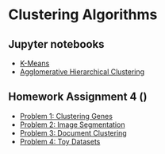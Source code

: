 # Clustering Algorithms

## Jupyter notebooks
- [K-Means]()
- [Agglomerative Hierarchical Clustering]()

## Homework Assignment 4 ()

- [Problem 1: Clustering Genes]() 
- [Problem 2: Image Segmentation]()
- [Problem 3: Document Clustering]()
- [Problem 4: Toy Datasets]()



